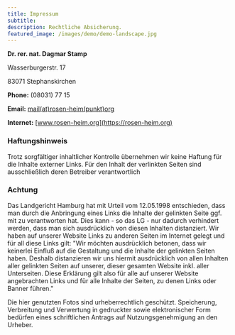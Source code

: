 ```yaml
---
title: Impressum
subtitle:
description: Rechtliche Absicherung.
featured_image: /images/demo/demo-landscape.jpg
---
```


**Dr. rer. nat. Dagmar Stamp**

Wasserburgerstr. 17

83071 Stephanskirchen

**Phone:** (08031) 77 15

**Email:** [mail(at)rosen-heim(punkt)org](mailto:mail@rosen-heim.org)

**Internet:** [www.rosen-heim.org](https://rosen-heim.org)

### Haftungshinweis
Trotz sorgfältiger inhaltlicher Kontrolle übernehmen wir keine Haftung für die Inhalte externer Links. Für den Inhalt der verlinkten Seiten sind ausschließlich deren Betreiber verantwortlich

### Achtung
Das Landgericht Hamburg hat mit Urteil vom 12.05.1998 entschieden, dass man durch die Anbringung eines Links die Inhalte der gelinkten Seite ggf. mit zu verantworten hat. Dies kann - so das LG - nur dadurch verhindert werden, dass man sich ausdrücklich von diesen Inhalten distanziert. Wir haben auf unserer Website Links zu anderen Seiten im Internet gelegt und für all diese Links gilt: "Wir möchten ausdrücklich betonen, dass wir keinerlei Einfluß auf die Gestaltung und die Inhalte der gelinkten Seiten haben. Deshalb distanzieren wir uns hiermit ausdrücklich von allen Inhalten aller gelinkten Seiten auf unserer, dieser gesamten Website inkl. aller Unterseiten. Diese Erklärung gilt also für alle auf unserer Website angebrachten Links und für alle Inhalte der Seiten, zu denen Links oder Banner führen."

Die hier genutzten Fotos sind urheberrechtlich geschützt. Speicherung, Verbreitung und Verwertung in gedruckter sowie elektronischer Form bedürfen eines schriftlichen Antrags auf Nutzungsgenehmigung an den Urheber.
